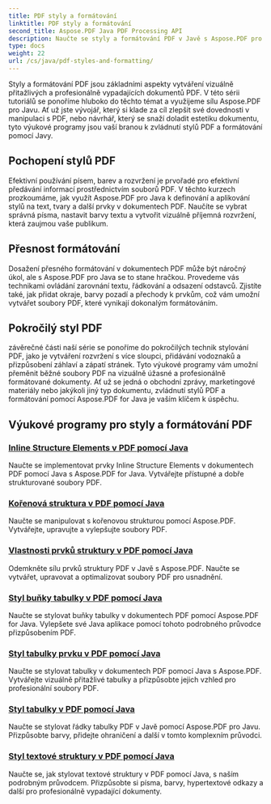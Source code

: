 ```yaml
---
title: PDF styly a formátování
linktitle: PDF styly a formátování
second_title: Aspose.PDF Java PDF Processing API
description: Naučte se styly a formátování PDF v Javě s Aspose.PDF pro Javu. Zvládněte estetiku a rozvržení PDF pro úžasné dokumenty.
type: docs
weight: 22
url: /cs/java/pdf-styles-and-formatting/
---
```


Styly a formátování PDF jsou základními aspekty vytváření vizuálně přitažlivých a profesionálně vypadajících dokumentů PDF. V této sérii tutoriálů se ponoříme hluboko do těchto témat a využijeme sílu Aspose.PDF pro Javu. Ať už jste vývojář, který si klade za cíl zlepšit své dovednosti v manipulaci s PDF, nebo návrhář, který se snaží doladit estetiku dokumentu, tyto výukové programy jsou vaší branou k zvládnutí stylů PDF a formátování pomocí Javy.

## Pochopení stylů PDF

Efektivní používání písem, barev a rozvržení je prvořadé pro efektivní předávání informací prostřednictvím souborů PDF. V těchto kurzech prozkoumáme, jak využít Aspose.PDF pro Java k definování a aplikování stylů na text, tvary a další prvky v dokumentech PDF. Naučíte se vybrat správná písma, nastavit barvy textu a vytvořit vizuálně příjemná rozvržení, která zaujmou vaše publikum.

## Přesnost formátování

Dosažení přesného formátování v dokumentech PDF může být náročný úkol, ale s Aspose.PDF pro Java se to stane hračkou. Provedeme vás technikami ovládání zarovnání textu, řádkování a odsazení odstavců. Zjistíte také, jak přidat okraje, barvy pozadí a přechody k prvkům, což vám umožní vytvářet soubory PDF, které vynikají dokonalým formátováním.

## Pokročilý styl PDF

závěrečné části naší série se ponoříme do pokročilých technik stylování PDF, jako je vytváření rozvržení s více sloupci, přidávání vodoznaků a přizpůsobení záhlaví a zápatí stránek. Tyto výukové programy vám umožní přeměnit běžné soubory PDF na vizuálně úžasné a profesionálně formátované dokumenty. Ať už se jedná o obchodní zprávy, marketingové materiály nebo jakýkoli jiný typ dokumentu, zvládnutí stylů PDF a formátování pomocí Aspose.PDF for Java je vaším klíčem k úspěchu.

## Výukové programy pro styly a formátování PDF
### [Inline Structure Elements v PDF pomocí Java](./inline-structure-elements-in-pdf-using-java/)
Naučte se implementovat prvky Inline Structure Elements v dokumentech PDF pomocí Java s Aspose.PDF for Java. Vytvářejte přístupné a dobře strukturované soubory PDF.
### [Kořenová struktura v PDF pomocí Java](./root-structure-in-pdf-using-java/)
Naučte se manipulovat s kořenovou strukturou pomocí Aspose.PDF. Vytvářejte, upravujte a vylepšujte soubory PDF.
### [Vlastnosti prvků struktury v PDF pomocí Java](./structure-elements-properties-in-pdf-using-java/)
Odemkněte sílu prvků struktury PDF v Javě s Aspose.PDF. Naučte se vytvářet, upravovat a optimalizovat soubory PDF pro usnadnění.
### [Styl buňky tabulky v PDF pomocí Java](./style-table-cell-in-pdf-using-java/)
Naučte se stylovat buňky tabulky v dokumentech PDF pomocí Aspose.PDF for Java. Vylepšete své Java aplikace pomocí tohoto podrobného průvodce přizpůsobením PDF.
### [Styl tabulky prvku v PDF pomocí Java](./style-table-element-in-pdf-using-java/)
Naučte se stylovat tabulky v dokumentech PDF pomocí Java s Aspose.PDF. Vytvářejte vizuálně přitažlivé tabulky a přizpůsobte jejich vzhled pro profesionální soubory PDF.
### [Styl tabulky v PDF pomocí Java](./style-table-row-in-pdf-using-java/)
Naučte se stylovat řádky tabulky PDF v Javě pomocí Aspose.PDF pro Javu. Přizpůsobte barvy, přidejte ohraničení a další v tomto komplexním průvodci.
### [Styl textové struktury v PDF pomocí Java](./style-text-structure-in-pdf-using-java/)
Naučte se, jak stylovat textové struktury v PDF pomocí Java, s naším podrobným průvodcem. Přizpůsobte si písma, barvy, hypertextové odkazy a další pro profesionálně vypadající dokumenty.